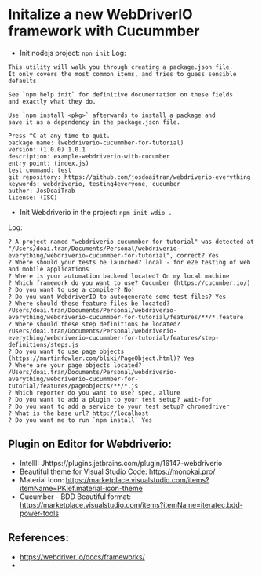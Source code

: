 # Initalize a new WebDriverIO framework with Cucummber
- Init nodejs project: `npn init`
Log: 
```
This utility will walk you through creating a package.json file.
It only covers the most common items, and tries to guess sensible defaults.

See `npm help init` for definitive documentation on these fields
and exactly what they do.

Use `npm install <pkg>` afterwards to install a package and
save it as a dependency in the package.json file.

Press ^C at any time to quit.
package name: (webdriverio-cucummber-for-tutorial) 
version: (1.0.0) 1.0.1
description: example-webdriverio-with-cucumber
entry point: (index.js) 
test command: test
git repository: https://github.com/josdoaitran/webdriverio-everything
keywords: webdriverio, testing4everyone, cucumber
author: JosDoaiTrab
license: (ISC)
```
- Init Webdriverio in the project: `npm init wdio .`

Log:

```
? A project named "webdriverio-cucummber-for-tutorial" was detected at 
"/Users/doai.tran/Documents/Personal/webdriverio-everything/webdriverio-cucummber-for-tutorial", correct? Yes
? Where should your tests be launched? local - for e2e testing of web and mobile applications
? Where is your automation backend located? On my local machine
? Which framework do you want to use? Cucumber (https://cucumber.io/)
? Do you want to use a compiler? No!
? Do you want WebdriverIO to autogenerate some test files? Yes
? Where should these feature files be located? 
/Users/doai.tran/Documents/Personal/webdriverio-everything/webdriverio-cucummber-for-tutorial/features/**/*.feature
? Where should these step definitions be located? 
/Users/doai.tran/Documents/Personal/webdriverio-everything/webdriverio-cucummber-for-tutorial/features/step-definitions/steps.js
? Do you want to use page objects (https://martinfowler.com/bliki/PageObject.html)? Yes
? Where are your page objects located? 
/Users/doai.tran/Documents/Personal/webdriverio-everything/webdriverio-cucummber-for-tutorial/features/pageobjects/**/*.js
? Which reporter do you want to use? spec, allure
? Do you want to add a plugin to your test setup? wait-for
? Do you want to add a service to your test setup? chromedriver
? What is the base url? http://localhost
? Do you want me to run `npm install` Yes
```

## Plugin on Editor for Webdriverio:
- IntellI: Jhttps://plugins.jetbrains.com/plugin/16147-webdriverio
- Beautiful theme for Visual Studio Code: https://monokai.pro/
- Material Icon: https://marketplace.visualstudio.com/items?itemName=PKief.material-icon-theme
- Cucumber - BDD Beautiful format: https://marketplace.visualstudio.com/items?itemName=iteratec.bdd-power-tools

## References:
- https://webdriver.io/docs/frameworks/
- 